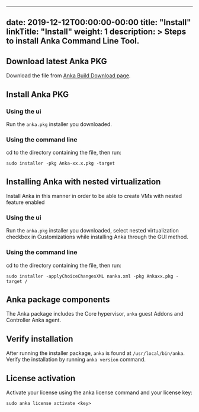 


---
date: 2019-12-12T00:00:00-00:00
title: "Install"
linkTitle: "Install"
weight: 1
description: >
  Steps to install Anka Command Line Tool.
---

## Download latest Anka PKG
Download the file from [Anka Build Download page](https://veertu.com/download-anka-build/).

## Install Anka PKG
### Using the ui
Run the `anka.pkg` installer you downloaded. 
### Using the command line
cd to the directory containing the file, then run:
```shell
sudo installer -pkg Anka-xx.x.pkg -target
```

## Installing Anka with nested virtualization
Install Anka in this manner in order to be able to create VMs with nested feature enabled
### Using the ui
Run the `anka.pkg` installer you downloaded, select nested virtualization checkbox in Customizations while installing Anka through the GUI method.  
### Using the command line
cd to the directory containing the file, then run: 
```shell
sudo installer -applyChoiceChangesXML nanka.xml -pkg Ankaxx.pkg -target /
```

## Anka package components
The Anka package includes the Core hypervisor, `anka` guest Addons and Controller Anka agent.

## Verify installation
After running the installer package, `anka` is found at `/usr/local/bin/anka`.
Verify the installation by running `anka version` command.


## License activation
Activate your license using the anka license command and your license key:
```
sudo anka license activate <key>
```


